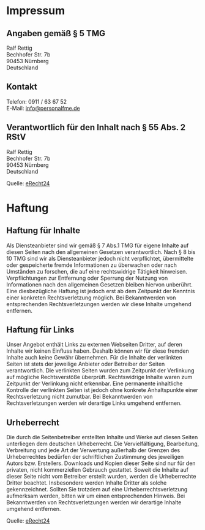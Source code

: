 # Impressum

## Angaben gemäß § 5 TMG

Ralf Rettig  
Bechhofer Str. 7b  
90453 Nürnberg  
Deutschland  

## Kontakt

Telefon: 0911 / 63 67 52  
E-Mail: info@personalfme.de

## Verantwortlich für den Inhalt nach § 55 Abs. 2 RStV

Ralf Rettig  
Bechhofer Str. 7b  
90453 Nürnberg  
Deutschland  

Quelle: [eRecht24](http://www.e-recht24.de/muster-disclaimer.html)

# Haftung

## Haftung für Inhalte

Als Diensteanbieter sind wir gemäß § 7 Abs.1 TMG für
eigene Inhalte auf diesen Seiten nach den allgemeinen Gesetzen verantwortlich. 
Nach § 8 bis 10 TMG sind wir als Diensteanbieter jedoch nicht
verpflichtet, übermittelte oder gespeicherte fremde Informationen zu 
überwachen oder nach Umständen zu forschen, die auf eine rechtswidrige 
Tätigkeit hinweisen. Verpflichtungen zur Entfernung oder Sperrung der 
Nutzung von Informationen nach den allgemeinen Gesetzen bleiben hiervon 
unberührt. Eine diesbezügliche Haftung ist jedoch erst ab dem 
Zeitpunkt der Kenntnis einer konkreten Rechtsverletzung möglich. Bei 
Bekanntwerden von entsprechenden Rechtsverletzungen werden wir diese Inhalte 
umgehend entfernen.


## Haftung für Links

Unser Angebot enthält Links zu externen Webseiten Dritter, auf deren 
Inhalte wir keinen Einfluss haben. Deshalb können wir für diese 
fremden Inhalte auch keine Gewähr übernehmen. Für die Inhalte 
der verlinkten Seiten ist stets der jeweilige Anbieter oder Betreiber der 
Seiten verantwortlich. Die verlinkten Seiten wurden zum Zeitpunkt der Verlinkung 
auf mögliche Rechtsverstöße überprüft. Rechtswidrige 
Inhalte waren zum Zeitpunkt der Verlinkung nicht erkennbar. Eine permanente 
inhaltliche Kontrolle der verlinkten Seiten ist jedoch ohne konkrete Anhaltspunkte 
einer Rechtsverletzung nicht zumutbar. Bei Bekanntwerden von Rechtsverletzungen 
werden wir derartige Links umgehend entfernen.


## Urheberrecht
Die durch die Seitenbetreiber erstellten Inhalte und Werke auf diesen Seiten 
unterliegen dem deutschen Urheberrecht. Die Vervielfältigung, Bearbeitung, Verbreitung und 
jede Art der Verwertung außerhalb der Grenzen des Urheberrechtes bedürfen 
der schriftlichen Zustimmung des jeweiligen Autors bzw. Erstellers. Downloads 
und Kopien dieser Seite sind nur für den privaten, nicht kommerziellen 
Gebrauch gestattet. Soweit die Inhalte auf dieser Seite nicht vom Betreiber erstellt wurden, 
werden die Urheberrechte Dritter beachtet. Insbesondere werden Inhalte Dritter als solche 
gekennzeichnet. Sollten Sie trotzdem auf eine Urheberrechtsverletzung aufmerksam werden, 
bitten wir um einen entsprechenden Hinweis. Bei Bekanntwerden von Rechtsverletzungen 
werden wir derartige Inhalte umgehend entfernen.

Quelle: [eRecht24](http://www.e-recht24.de/muster-disclaimer.html)